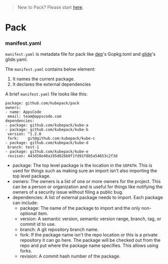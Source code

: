 > New to Pack? Please start [here](/docs/tutorials/README.md).

# Pack

### manifest.yaml

`manifest.yaml` is metadata file for pack like [dep](https://github.com/golang/dep)'s Gopkg.toml and [glide](https://github.com/Mastermind/glide)'s glide.yaml.
 
 The `manifest.yaml` contains below element:
 
 1. It names the current package.
 2. It declares the external dependencies
 
 A brief `manifest.yaml` file looks like this:
 
 ```
package: github.com/kubepack/pack
owners:
- name: AppsCode
  email: team@appscode.com
dependencies:
- package: github.com/kubepack/kube-a
- package: github.com/kubepack/kube-b
  version: ^1.2.0
  fork:    git@github.com:kubepack/kube-c
- package: github.com/kubepack/kube-d
  branch: test-1 
- package: github.com/kubepack/kube-e
  revison: 443d58e40a195d826b8f1fd91f8b5a54653c2f3d
```
 
  - package: The top level package is the location in the `GOPATH`. 
  This is used for things such as making sure an import isn't also importing the top level package.
  - owners: The owners is a list of one or more owners for the project. This can be a person or organization and is useful for things like notifying the owners of a security issue without filing a public bug.
  - dependencies: A list of external package needs to import. Each package can include:
    - package: The name of the package to import and the only non-optional item.
    - version: A semantic version, semantic version range, branch, tag, or commit id to use.
    - branch: A git repository branch name.
    - fork: If the package name isn't the repo location or this is a private repository it can go here. The package will be checked out from the repo and put where the package name specifies. This allows using forks.
    - revision: A commit hash number of the package.
    